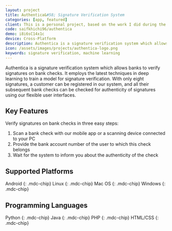 ```yaml
---
layout: project
title: Authentica&#58; Signature Verification System
categories: [app, featured]
client: This is a personal project, based on the work I did during the final-year project of my <a href="/resume/bese/">undergraduate studies</a> at NUST.
code: saifkhichi96/authentica
demo: i8i6sC14x1c
device: Cross-Platform
description: Authentica is a signature verification system which allows banks to verify signatures on bank checks.
icon: /assets/images/projects/authentica-logo.png
keywords: signature verification, machine learning
---
```


Authentica is a signature verification system which allows banks to verify signatures on bank checks. It employs the latest techniques in deep learning to train a model for signature verification. With only eight signatures, a customer can be registered in our system, and all their subsequent bank checks can be checked for authenticity of signatures using our flexible user interfaces.

## Key Features

Verify signatures on bank checks in three easy steps:

1. Scan a bank check with our mobile app or a scanning device connected to your PC
2. Provide the bank account number of the user to which this check belongs
3. Wait for the system to inform you about the authenticity of the check

## Supported Platforms

Android
{: .mdc-chip}
Linux
{: .mdc-chip}
Mac OS
{: .mdc-chip}
Windows
{: .mdc-chip}

## Programming Languages

Python
{: .mdc-chip}
Java
{: .mdc-chip}
PHP
{: .mdc-chip}
HTML/CSS
{: .mdc-chip}
